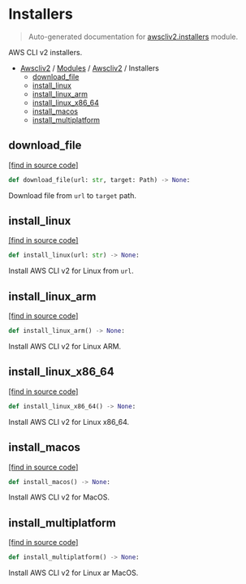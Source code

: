 # Installers

> Auto-generated documentation for [awscliv2.installers](https://github.com/vemel/awscliv2/blob/main/awscliv2/installers.py) module.

AWS CLI v2 installers.

- [Awscliv2](../README.md#aws-cli-v2-for-python-) / [Modules](../MODULES.md#awscliv2-modules) / [Awscliv2](index.md#awscliv2) / Installers
    - [download_file](#download_file)
    - [install_linux](#install_linux)
    - [install_linux_arm](#install_linux_arm)
    - [install_linux_x86_64](#install_linux_x86_64)
    - [install_macos](#install_macos)
    - [install_multiplatform](#install_multiplatform)

## download_file

[[find in source code]](https://github.com/vemel/awscliv2/blob/main/awscliv2/installers.py#L19)

```python
def download_file(url: str, target: Path) -> None:
```

Download file from `url` to `target` path.

## install_linux

[[find in source code]](https://github.com/vemel/awscliv2/blob/main/awscliv2/installers.py#L72)

```python
def install_linux(url: str) -> None:
```

Install AWS CLI v2 for Linux from `url`.

## install_linux_arm

[[find in source code]](https://github.com/vemel/awscliv2/blob/main/awscliv2/installers.py#L65)

```python
def install_linux_arm() -> None:
```

Install AWS CLI v2 for Linux ARM.

## install_linux_x86_64

[[find in source code]](https://github.com/vemel/awscliv2/blob/main/awscliv2/installers.py#L58)

```python
def install_linux_x86_64() -> None:
```

Install AWS CLI v2 for Linux x86_64.

## install_macos

[[find in source code]](https://github.com/vemel/awscliv2/blob/main/awscliv2/installers.py#L28)

```python
def install_macos() -> None:
```

Install AWS CLI v2 for MacOS.

## install_multiplatform

[[find in source code]](https://github.com/vemel/awscliv2/blob/main/awscliv2/installers.py#L114)

```python
def install_multiplatform() -> None:
```

Install AWS CLI v2 for Linux ar MacOS.
